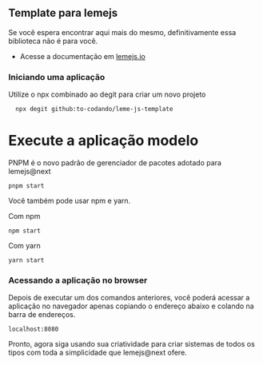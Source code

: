 ## Template para lemejs

Se você espera encontrar aqui mais do mesmo, definitivamente essa biblioteca não é para você.

* Acesse a documentação em [lemejs.io](https://to-codando.github.io/leme-js-doc/#/)

### Iniciando uma aplicação

Utilize o npx combinado ao degit para criar um novo projeto 

```
  npx degit github:to-codando/leme-js-template
```

# Execute a aplicação modelo

PNPM é o novo padrão de gerenciador de pacotes adotado para lemejs@next

```
pnpm start
```

Você também pode usar npm e yarn.

Com npm

```
npm start
```

Com yarn

```
yarn start
```

### Acessando a aplicação no browser

Depois de executar um dos comandos anteriores, você poderá acessar a aplicação no navegador
apenas copiando o endereço abaixo e colando na barra de endereços.

```
localhost:8080
```

Pronto, agora siga usando sua criatividade para criar sistemas de todos os tipos com
toda a simplicidade que lemejs@next ofere.
